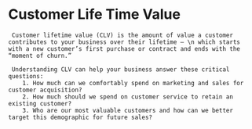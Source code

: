 # Customer Life Time Value
    
     Customer lifetime value (CLV) is the amount of value a customer contributes to your business over their lifetime – \n which starts with a new customer’s first purchase or contract and ends with the “moment of churn.”
     
     Understanding CLV can help your business answer these critical questions:
        1. How much can we comfortably spend on marketing and sales for customer acquisition?
        2. How much should we spend on customer service to retain an existing customer?
        3. Who are our most valuable customers and how can we better target this demographic for future sales?
